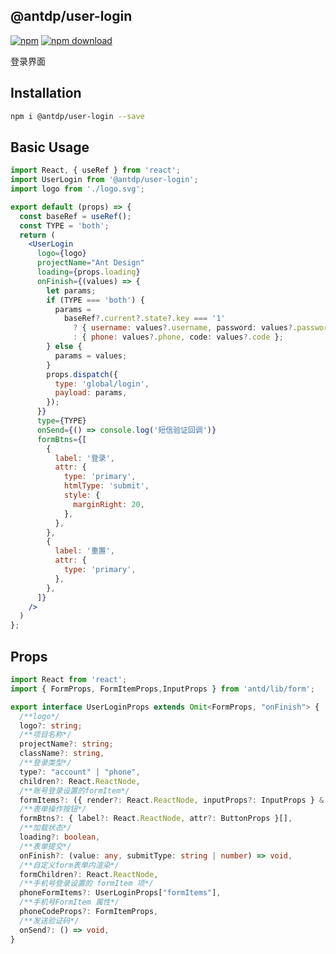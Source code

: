 @antdp/user-login
---

[![npm](https://img.shields.io/npm/v/@antdp/user-login.svg?maxAge=3600)](https://www.npmjs.com/package/@antdp/user-login)
[![npm download](https://img.shields.io/npm/dm/@antdp/user-login.svg?style=flat)](https://www.npmjs.com/package/@antdp/user-login)

登录界面

## Installation

```bash
npm i @antdp/user-login --save
```

## Basic Usage

```jsx
import React, { useRef } from 'react';
import UserLogin from '@antdp/user-login';
import logo from './logo.svg';

export default (props) => {
  const baseRef = useRef();
  const TYPE = 'both';
  return (
    <UserLogin
      logo={logo}
      projectName="Ant Design"
      loading={props.loading}
      onFinish={(values) => {
        let params;
        if (TYPE === 'both') {
          params =
            baseRef?.current?.state?.key === '1'
              ? { username: values?.username, password: values?.password }
              : { phone: values?.phone, code: values?.code };
        } else {
          params = values;
        }
        props.dispatch({
          type: 'global/login',
          payload: params,
        });
      }}
      type={TYPE}
      onSend={() => console.log('短信验证回调')}
      formBtns={[
        {
          label: '登录',
          attr: {
            type: 'primary',
            htmlType: 'submit',
            style: {
              marginRight: 20,
            },
          },
        },
        {
          label: '重置',
          attr: {
            type: 'primary',
          },
        },
      ]}
    />
  )
};
```

## Props

```typescript
import React from 'react';
import { FormProps, FormItemProps,InputProps } from 'antd/lib/form';

export interface UserLoginProps extends Omit<FormProps, "onFinish"> {
  /**logo*/
  logo?: string;
  /**项目名称*/
  projectName?: string;
  className?: string,
  /**登录类型*/
  type?: "account" | "phone",
  children?: React.ReactNode,
  /**账号登录设置的formItem*/
  formItems?: ({ render?: React.ReactNode, inputProps?: InputProps } & FormItemProps)[],
  /**表单操作按钮*/
  formBtns?: { label?: React.ReactNode, attr?: ButtonProps }[],
  /**加载状态*/
  loading?: boolean,
  /**表单提交*/
  onFinish?: (value: any, submitType: string | number) => void,
  /**自定义form表单内渲染*/
  formChildren?: React.ReactNode,
  /**手机号登录设置的 formItem 项*/
  phoneFormItems?: UserLoginProps["formItems"],
  /**手机号FormItem 属性*/
  phoneCodeProps?: FormItemProps,
  /**发送验证码*/
  onSend?: () => void,
}

```
